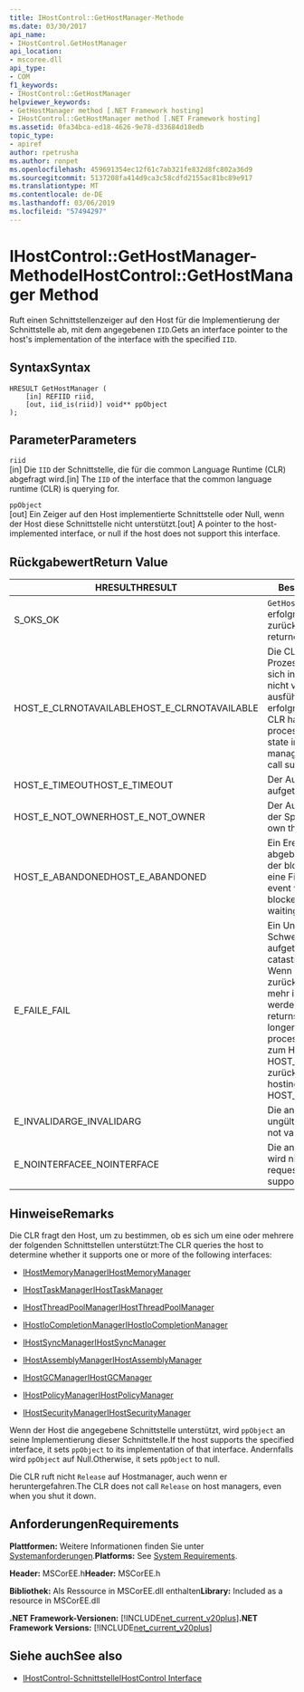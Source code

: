```yaml
---
title: IHostControl::GetHostManager-Methode
ms.date: 03/30/2017
api_name:
- IHostControl.GetHostManager
api_location:
- mscoree.dll
api_type:
- COM
f1_keywords:
- IHostControl::GetHostManager
helpviewer_keywords:
- GetHostManager method [.NET Framework hosting]
- IHostControl::GetHostManager method [.NET Framework hosting]
ms.assetid: 0fa34bca-ed18-4626-9e78-d33684d18edb
topic_type:
- apiref
author: rpetrusha
ms.author: ronpet
ms.openlocfilehash: 459691354ec12f61c7ab321fe832d8fc802a36d9
ms.sourcegitcommit: 5137208fa414d9ca3c58cdfd2155ac81bc89e917
ms.translationtype: MT
ms.contentlocale: de-DE
ms.lasthandoff: 03/06/2019
ms.locfileid: "57494297"
---
```

# <a name="ihostcontrolgethostmanager-method"></a><span data-ttu-id="1527a-102">IHostControl::GetHostManager-Methode</span><span class="sxs-lookup"><span data-stu-id="1527a-102">IHostControl::GetHostManager Method</span></span>
<span data-ttu-id="1527a-103">Ruft einen Schnittstellenzeiger auf den Host für die Implementierung der Schnittstelle ab, mit dem angegebenen `IID`.</span><span class="sxs-lookup"><span data-stu-id="1527a-103">Gets an interface pointer to the host's implementation of the interface with the specified `IID`.</span></span>  
  
## <a name="syntax"></a><span data-ttu-id="1527a-104">Syntax</span><span class="sxs-lookup"><span data-stu-id="1527a-104">Syntax</span></span>  
  
```  
HRESULT GetHostManager (  
    [in] REFIID riid,  
    [out, iid_is(riid)] void** ppObject  
);  
```  
  
## <a name="parameters"></a><span data-ttu-id="1527a-105">Parameter</span><span class="sxs-lookup"><span data-stu-id="1527a-105">Parameters</span></span>  
 `riid`  
 <span data-ttu-id="1527a-106">[in] Die `IID` der Schnittstelle, die für die common Language Runtime (CLR) abgefragt wird.</span><span class="sxs-lookup"><span data-stu-id="1527a-106">[in] The `IID` of the interface that the common language runtime (CLR) is querying for.</span></span>  
  
 `ppObject`  
 <span data-ttu-id="1527a-107">[out] Ein Zeiger auf den Host implementierte Schnittstelle oder Null, wenn der Host diese Schnittstelle nicht unterstützt.</span><span class="sxs-lookup"><span data-stu-id="1527a-107">[out] A pointer to the host-implemented interface, or null if the host does not support this interface.</span></span>  
  
## <a name="return-value"></a><span data-ttu-id="1527a-108">Rückgabewert</span><span class="sxs-lookup"><span data-stu-id="1527a-108">Return Value</span></span>  
  
|<span data-ttu-id="1527a-109">HRESULT</span><span class="sxs-lookup"><span data-stu-id="1527a-109">HRESULT</span></span>|<span data-ttu-id="1527a-110">Beschreibung</span><span class="sxs-lookup"><span data-stu-id="1527a-110">Description</span></span>|  
|-------------|-----------------|  
|<span data-ttu-id="1527a-111">S_OK</span><span class="sxs-lookup"><span data-stu-id="1527a-111">S_OK</span></span>|<span data-ttu-id="1527a-112">`GetHostManager` wurde erfolgreich zurückgegeben.</span><span class="sxs-lookup"><span data-stu-id="1527a-112">`GetHostManager` returned successfully.</span></span>|  
|<span data-ttu-id="1527a-113">HOST_E_CLRNOTAVAILABLE</span><span class="sxs-lookup"><span data-stu-id="1527a-113">HOST_E_CLRNOTAVAILABLE</span></span>|<span data-ttu-id="1527a-114">Die CLR wurde nicht in einen Prozess geladen und befindet sich in einem Zustand, in dem nicht verwalteten Code ausführen oder den Aufruf erfolgreich zu verarbeiten.</span><span class="sxs-lookup"><span data-stu-id="1527a-114">The CLR has not been loaded into a process, or the CLR is in a state in which it cannot run managed code or process the call successfully.</span></span>|  
|<span data-ttu-id="1527a-115">HOST_E_TIMEOUT</span><span class="sxs-lookup"><span data-stu-id="1527a-115">HOST_E_TIMEOUT</span></span>|<span data-ttu-id="1527a-116">Der Aufruf ist ein Timeout aufgetreten.</span><span class="sxs-lookup"><span data-stu-id="1527a-116">The call timed out.</span></span>|  
|<span data-ttu-id="1527a-117">HOST_E_NOT_OWNER</span><span class="sxs-lookup"><span data-stu-id="1527a-117">HOST_E_NOT_OWNER</span></span>|<span data-ttu-id="1527a-118">Der Aufrufer ist nicht Besitzer der Sperre.</span><span class="sxs-lookup"><span data-stu-id="1527a-118">The caller does not own the lock.</span></span>|  
|<span data-ttu-id="1527a-119">HOST_E_ABANDONED</span><span class="sxs-lookup"><span data-stu-id="1527a-119">HOST_E_ABANDONED</span></span>|<span data-ttu-id="1527a-120">Ein Ereignis wurde abgebrochen, während sich der blockierte Thread oder eine Fiber darauf gewartet.</span><span class="sxs-lookup"><span data-stu-id="1527a-120">An event was canceled while a blocked thread or fiber was waiting on it.</span></span>|  
|<span data-ttu-id="1527a-121">E_FAIL</span><span class="sxs-lookup"><span data-stu-id="1527a-121">E_FAIL</span></span>|<span data-ttu-id="1527a-122">Ein Unbekannter Schwerwiegender Fehler ist aufgetreten.</span><span class="sxs-lookup"><span data-stu-id="1527a-122">An unknown catastrophic failure occurred.</span></span> <span data-ttu-id="1527a-123">Wenn eine Methode E_FAIL zurückgibt, ist die CLR nicht mehr im Prozess verwendet werden.</span><span class="sxs-lookup"><span data-stu-id="1527a-123">When a method returns E_FAIL, the CLR is no longer usable within the process.</span></span> <span data-ttu-id="1527a-124">Nachfolgende Aufrufe zum Hosten der Methoden HOST_E_CLRNOTAVAILABLE zurück.</span><span class="sxs-lookup"><span data-stu-id="1527a-124">Subsequent calls to hosting methods return HOST_E_CLRNOTAVAILABLE.</span></span>|  
|<span data-ttu-id="1527a-125">E_INVALIDARG</span><span class="sxs-lookup"><span data-stu-id="1527a-125">E_INVALIDARG</span></span>|<span data-ttu-id="1527a-126">Die angeforderte `IID` ist ungültig.</span><span class="sxs-lookup"><span data-stu-id="1527a-126">The requested `IID` is not valid.</span></span>|  
|<span data-ttu-id="1527a-127">E_NOINTERFACE</span><span class="sxs-lookup"><span data-stu-id="1527a-127">E_NOINTERFACE</span></span>|<span data-ttu-id="1527a-128">Die angeforderte Schnittstelle wird nicht unterstützt.</span><span class="sxs-lookup"><span data-stu-id="1527a-128">The requested interface is not supported.</span></span>|  
  
## <a name="remarks"></a><span data-ttu-id="1527a-129">Hinweise</span><span class="sxs-lookup"><span data-stu-id="1527a-129">Remarks</span></span>  
 <span data-ttu-id="1527a-130">Die CLR fragt den Host, um zu bestimmen, ob es sich um eine oder mehrere der folgenden Schnittstellen unterstützt:</span><span class="sxs-lookup"><span data-stu-id="1527a-130">The CLR queries the host to determine whether it supports one or more of the following interfaces:</span></span>  
  
-   [<span data-ttu-id="1527a-131">IHostMemoryManager</span><span class="sxs-lookup"><span data-stu-id="1527a-131">IHostMemoryManager</span></span>](../../../../docs/framework/unmanaged-api/hosting/ihostmemorymanager-interface.md)  
  
-   [<span data-ttu-id="1527a-132">IHostTaskManager</span><span class="sxs-lookup"><span data-stu-id="1527a-132">IHostTaskManager</span></span>](../../../../docs/framework/unmanaged-api/hosting/ihosttaskmanager-interface.md)  
  
-   [<span data-ttu-id="1527a-133">IHostThreadPoolManager</span><span class="sxs-lookup"><span data-stu-id="1527a-133">IHostThreadPoolManager</span></span>](../../../../docs/framework/unmanaged-api/hosting/ihostthreadpoolmanager-interface.md)  
  
-   [<span data-ttu-id="1527a-134">IHostIoCompletionManager</span><span class="sxs-lookup"><span data-stu-id="1527a-134">IHostIoCompletionManager</span></span>](../../../../docs/framework/unmanaged-api/hosting/ihostiocompletionmanager-interface.md)  
  
-   [<span data-ttu-id="1527a-135">IHostSyncManager</span><span class="sxs-lookup"><span data-stu-id="1527a-135">IHostSyncManager</span></span>](../../../../docs/framework/unmanaged-api/hosting/ihostsyncmanager-interface.md)  
  
-   [<span data-ttu-id="1527a-136">IHostAssemblyManager</span><span class="sxs-lookup"><span data-stu-id="1527a-136">IHostAssemblyManager</span></span>](../../../../docs/framework/unmanaged-api/hosting/ihostassemblymanager-interface.md)  
  
-   [<span data-ttu-id="1527a-137">IHostGCManager</span><span class="sxs-lookup"><span data-stu-id="1527a-137">IHostGCManager</span></span>](../../../../docs/framework/unmanaged-api/hosting/ihostgcmanager-interface.md)  
  
-   [<span data-ttu-id="1527a-138">IHostPolicyManager</span><span class="sxs-lookup"><span data-stu-id="1527a-138">IHostPolicyManager</span></span>](../../../../docs/framework/unmanaged-api/hosting/ihostpolicymanager-interface.md)  
  
-   [<span data-ttu-id="1527a-139">IHostSecurityManager</span><span class="sxs-lookup"><span data-stu-id="1527a-139">IHostSecurityManager</span></span>](../../../../docs/framework/unmanaged-api/hosting/ihostsecuritymanager-interface.md)  
  
 <span data-ttu-id="1527a-140">Wenn der Host die angegebene Schnittstelle unterstützt, wird `ppObject` an seine Implementierung dieser Schnittstelle.</span><span class="sxs-lookup"><span data-stu-id="1527a-140">If the host supports the specified interface, it sets `ppObject` to its implementation of that interface.</span></span> <span data-ttu-id="1527a-141">Andernfalls wird `ppObject` auf Null.</span><span class="sxs-lookup"><span data-stu-id="1527a-141">Otherwise, it sets `ppObject` to null.</span></span>  
  
 <span data-ttu-id="1527a-142">Die CLR ruft nicht `Release` auf Hostmanager, auch wenn er heruntergefahren.</span><span class="sxs-lookup"><span data-stu-id="1527a-142">The CLR does not call `Release` on host managers, even when you shut it down.</span></span>  
  
## <a name="requirements"></a><span data-ttu-id="1527a-143">Anforderungen</span><span class="sxs-lookup"><span data-stu-id="1527a-143">Requirements</span></span>  
 <span data-ttu-id="1527a-144">**Plattformen:** Weitere Informationen finden Sie unter [Systemanforderungen](../../../../docs/framework/get-started/system-requirements.md).</span><span class="sxs-lookup"><span data-stu-id="1527a-144">**Platforms:** See [System Requirements](../../../../docs/framework/get-started/system-requirements.md).</span></span>  
  
 <span data-ttu-id="1527a-145">**Header:** MSCorEE.h</span><span class="sxs-lookup"><span data-stu-id="1527a-145">**Header:** MSCorEE.h</span></span>  
  
 <span data-ttu-id="1527a-146">**Bibliothek:** Als Ressource in MSCorEE.dll enthalten</span><span class="sxs-lookup"><span data-stu-id="1527a-146">**Library:** Included as a resource in MSCorEE.dll</span></span>  
  
 <span data-ttu-id="1527a-147">**.NET Framework-Versionen:** [!INCLUDE[net_current_v20plus](../../../../includes/net-current-v20plus-md.md)]</span><span class="sxs-lookup"><span data-stu-id="1527a-147">**.NET Framework Versions:** [!INCLUDE[net_current_v20plus](../../../../includes/net-current-v20plus-md.md)]</span></span>  
  
## <a name="see-also"></a><span data-ttu-id="1527a-148">Siehe auch</span><span class="sxs-lookup"><span data-stu-id="1527a-148">See also</span></span>
- [<span data-ttu-id="1527a-149">IHostControl-Schnittstelle</span><span class="sxs-lookup"><span data-stu-id="1527a-149">IHostControl Interface</span></span>](../../../../docs/framework/unmanaged-api/hosting/ihostcontrol-interface.md)
